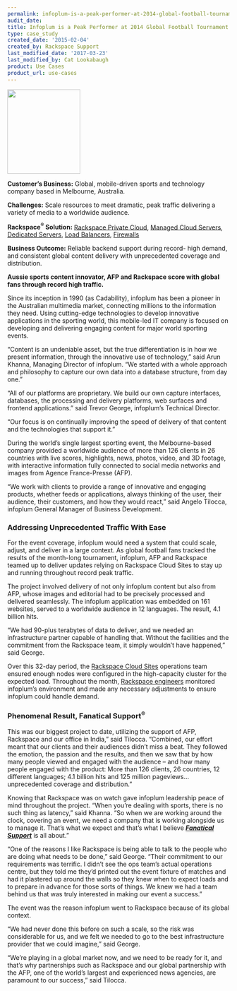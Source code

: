 ```yaml
---
permalink: infoplum-is-a-peak-performer-at-2014-global-football-tournament/
audit_date:
title: Infoplum is a Peak Performer at 2014 Global Football Tournament
type: case_study
created_date: '2015-02-04'
created_by: Rackspace Support
last_modified_date: '2017-03-23'
last_modified_by: Cat Lookabaugh
product: Use Cases
product_url: use-cases
---
```


<a href="http://www.infoplum.com/">
   <img src="{% asset_path use-cases/infoplum-is-a-peak-performer-at-2014-global-football-tournament/InfoPlum-logo.png %}" width="165" height="191" />
</a>

**Customer’s Business:** Global, mobile-driven sports and technology company
based in Melbourne, Australia.

**Challenges:** Scale resources to meet dramatic, peak traffic
delivering a variety of media to a worldwide audience.

**Rackspace<sup>&reg;</sup> Solution:** [Rackspace Private
Cloud](http://www.rackspace.com/cloud/private), [Managed Cloud
Servers](http://www.rackspace.com/cloud), [Dedicated
Servers](http://www.rackspace.com/managed-hosting/dedicated-servers),
[Load Balancers](http://www.rackspace.com/cloud/load-balancing),
[Firewalls](http://www.rackspace.com/managed_hosting/services/security/firewalls)

**Business Outcome:** Reliable backend support during record- high
demand, and consistent global content delivery with unprecedented
coverage and distribution.

**Aussie sports content innovator, AFP and Rackspace score with global
fans through record high traffic.**

Since its inception in 1990 (as Cadability), infoplum has been a pioneer
in the Australian multimedia market, connecting millions to the
information they need. Using cutting-edge technologies to develop
innovative applications in the sporting world, this mobile-led IT
company is focused on developing and delivering engaging content for
major world sporting events.

“Content is an undeniable asset, but the true differentiation is in how
we present information, through the innovative use of technology,” said
Arun Khanna, Managing Director of infoplum. “We started with a whole
approach and philosophy to capture our own data into a database
structure, from day one.”

“All of our platforms are proprietary. We build our own capture
interfaces, databases, the processing and delivery platforms, web
surfaces and frontend applications.” said Trevor George, infoplum’s
Technical Director.

“Our focus is on continually improving the speed of delivery of that
content and the technologies that support it.”

During the world’s single largest sporting event, the Melbourne-based
company provided a worldwide audience of more than 126 clients in 26
countries with live scores, highlights, news, photos, video, and 3D
footage, with interactive information fully connected to social media
networks and images from Agence France-Presse (AFP).

“We work with clients to provide a range of innovative and engaging
products, whether feeds or applications, always thinking of the user,
their audience, their customers, and how they would react,” said Angelo
Tilocca, infoplum General Manager of Business Development.

### Addressing Unprecedented Traffic With Ease

For the event coverage, infoplum would need a system that could scale,
adjust, and deliver in a large context. As global football fans tracked
the results of the month-long tournament, infoplum, AFP and Rackspace
teamed up to deliver updates relying on Rackspace Cloud Sites to stay up
and running throughout record peak traffic.

The project involved delivery of not only infoplum content but also from
AFP, whose images and editorial had to be precisely processed and
delivered seamlessly. The infoplum application was embedded on 161
websites, served to a worldwide audience in 12 languages. The result,
4.1 billion hits.

“We had 90-plus terabytes of data to deliver, and we needed an
infrastructure partner capable of handling that. Without the facilities
and the commitment from the Rackspace team, it simply wouldn’t have
happened,” said George.

Over this 32-day period, the [Rackspace Cloud
Sites](http://www.rackspace.com/cloud/sites) operations team ensured
enough nodes were configured in the high-capacity cluster for the
expected load. Throughout the month, [Rackspace
engineers](http://www.rackspace.com/about/) monitored infoplum’s
environment and made any necessary adjustments to ensure infoplum could
handle demand.

### Phenomenal Result, Fanatical Support<sup>&reg;</sup>

This was our biggest project to date, utilizing the support of AFP,
Rackspace and our office in India,” said Tilocca. “Combined, our effort
meant that our clients and their audiences didn’t miss a beat. They
followed the emotion, the passion and the results, and then we saw that
by how many people viewed and engaged with the audience – and how many
people engaged with the product: More than 126 clients, 26 countries, 12
different languages; 4.1 billion hits and 125 million pageviews...
unprecedented coverage and distribution.”

Knowing that Rackspace was on watch gave infoplum leadership peace of
mind throughout the project. “When you’re dealing with sports, there is
no such thing as latency,” said Khanna. “So when we are working around
the clock, covering an event, we need a company that is working
alongside us to manage it. That’s what we expect and that’s what I
believe [***Fanatical Support***](http://www.rackspace.com/about/) is all
about.”

“One of the reasons I like Rackspace is being able to talk to the people
who are doing what needs to be done,” said George. “Their commitment to
our requirements was terrific. I didn’t see the ops team’s actual
operations centre, but they told me they’d printed out the event fixture
of matches and had it plastered up around the walls so they knew when to
expect loads and to prepare in advance for those sorts of things. We
knew we had a team behind us that was truly interested in making our
event a success.”

The event was the reason infoplum went to Rackspace because of its
global context.

“We had never done this before on such a scale, so the risk was
considerable for us, and we felt we needed to go to the best
infrastructure provider that we could imagine,” said George.

“We’re playing in a global market now, and we need to be ready for it,
and that’s why partnerships such as Rackspace and our global partnership
with the AFP, one of the world’s largest and experienced news agencies,
are paramount to our success,” said Tilocca.
